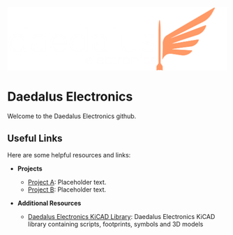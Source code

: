 ![Logo](https://github.com/DaedalusElectronics/.github/blob/main/logos/Daedalus_large_light.png)
# Daedalus Electronics
Welcome to the Daedalus Electronics github.

## Useful Links
Here are some helpful resources and links:

- **Projects**  
  - [Project A](https://github.com/username/project-a): Placeholder text.
  - [Project B](https://github.com/username/project-b): Placeholder text.

- **Additional Resources**  
  - [Daedalus Electronics KiCAD Library](https://example.com/tutorials): Daedalus Electronics KiCAD library containing scripts, footprints, symbols and 3D models
